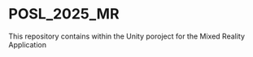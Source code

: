 # POSL_2025_MR
This repository contains within the Unity poroject for the Mixed Reality Application
